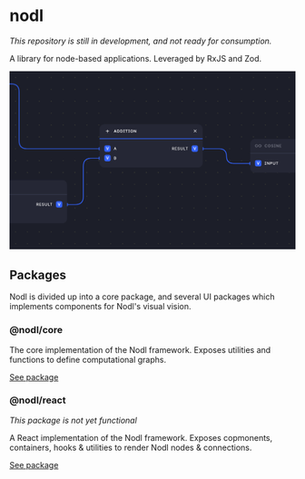 # nodl

*This repository is still in development, and not ready for consumption.*

A library for node-based applications. Leveraged by RxJS and Zod.

![Visual representation of a Nodl node](assets/nodl.png?raw=true)

## Packages

Nodl is divided up into a core package, and several UI packages which implements components for Nodl's visual vision.

### @nodl/core

The core implementation of the Nodl framework. Exposes utilities and functions to define computational graphs.

[See package](packages/core)

### @nodl/react

*This package is not yet functional*

A React implementation of the Nodl framework. Exposes copmonents, containers, hooks & utilities to render Nodl nodes & connections.

[See package](packages/react)
